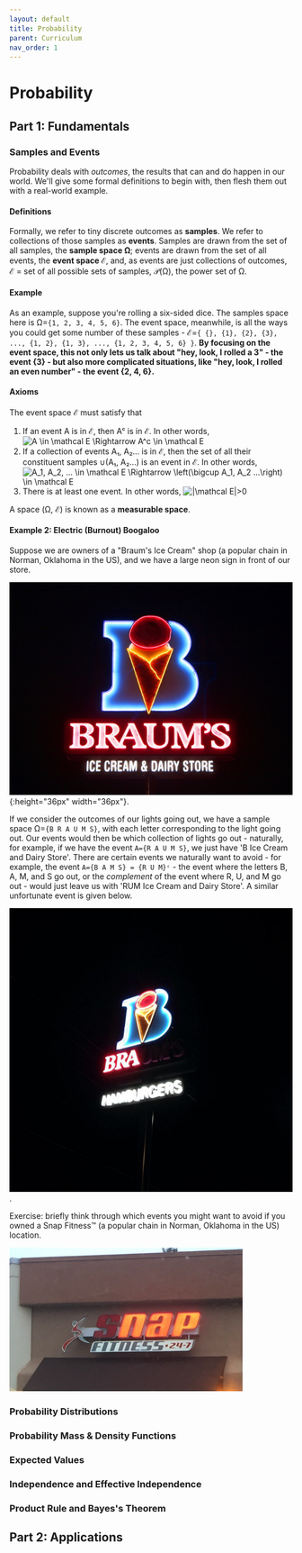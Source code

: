 ```yaml
---
layout: default
title: Probability
parent: Curriculum
nav_order: 1
---
```



# Probability
## Part 1: Fundamentals
### Samples and Events
Probability deals with _outcomes_, the results that can and do happen in our world. We'll give some formal definitions to begin with, then flesh them out with a real-world example.

#### Definitions
Formally, we refer to tiny discrete outcomes as **samples**.  We refer to collections of those samples as **events**. Samples are drawn from the set of all samples, the **sample space Ω**; events are drawn from the set of all events, the **event space ℰ**, and, as events are just collections of outcomes, ℰ = set of all possible sets of samples, 𝒫(Ω), the power set of Ω.

#### Example
As an example, suppose you're rolling a six-sided dice. The samples space here is Ω=`{1, 2, 3, 4, 5, 6}`. The event space, meanwhile, is all the ways you could get some number of these samples - ℰ=`{ {}, {1}, {2}, {3}, ..., {1, 2}, {1, 3}, ..., {1, 2, 3, 4, 5, 6} }`. **By focusing on the event space, this not only lets us talk about "hey, look, I rolled a 3" - the event {3} - but also more complicated situations, like "hey, look, I rolled an even number" - the event {2, 4, 6}.**

#### Axioms
The event space ℰ must satisfy that

1. If an event A is in ℰ, then Aᶜ is in ℰ. In other words, &nbsp;&nbsp; <img src="https://i.upmath.me/svg/A%20%5Cin%20%5Cmathcal%20E%20%5CRightarrow%20A%5Ec%20%5Cin%20%5Cmathcal%20E" alt="A \in \mathcal E \Rightarrow A^c \in \mathcal E" />
2. If a collection of events A₁, A₂... is in ℰ, then the set of all their constituent samples ∪(A₁, A₂...) is an event in ℰ. In other words, &nbsp;&nbsp; <img src="https://i.upmath.me/svg/A_1%2C%20A_2%2C%20...%20%5Cin%20%5Cmathcal%20E%20%5CRightarrow%20%5Cleft(%5Cbigcup%20A_1%2C%20A_2%20...%5Cright)%20%5Cin%20%5Cmathcal%20E" alt="A_1, A_2, ... \in \mathcal E \Rightarrow \left(\bigcup A_1, A_2 ...\right) \in \mathcal E" />
3. There is at least one event. In other words, <img src="https://i.upmath.me/svg/%7C%5Cmathcal%20E%7C%3E0" alt="|\mathcal E|&gt;0" />

A space (Ω, ℰ) is known as a **measurable space**.

#### Example 2: Electric (Burnout) Boogaloo

Suppose we are owners of a "Braum's Ice Cream" shop (a popular chain in Norman, Oklahoma in the US), and we have a large neon sign in front of our store.

![Neon "Braum's Ice Cream" sign. The letters B R A U M and S are lit up](braums_correct.jpg "Lit-up Braum's Ice Cream Sign"){:height="36px" width="36px"}.

If we consider the outcomes of our lights going out, we have a sample space Ω=`{B R A U M S}`, with each letter corresponding to the light going out. Our events would then be which collection of lights go out - naturally, for example, if we have the event `A={R A U M S}`, we just have 'B Ice Cream and Dairy Store'. There are certain events we naturally want to avoid - for example, the event `A={B A M S} = {R U M}ᶜ` - the event where the letters B, A, M, and S go out, or the *complement* of the event where R, U, and M go out - would just leave us with 'RUM Ice Cream and Dairy Store'. A similar unfortunate event is given below.

![Neon "Braum's Ice Cream" sign. The letters B R and A are lit up](braums_incorrect.jpg "Lit-up Braum's Ice Cream Sign fail").

Exercise: briefly think through which events you might want to avoid if you owned a Snap Fitness™ (a popular chain in Norman, Oklahoma in the US) location.

![Neon "Snap Fitness" sign. The letters N A and P are lit up, followed by "Fitness"](nap_fitness.png "Lit-up Snap Fitness Sign fail")



### Probability Distributions
### Probability Mass & Density Functions
### Expected Values
### Independence and Effective Independence
### Product Rule and Bayes's Theorem
## Part 2: Applications
